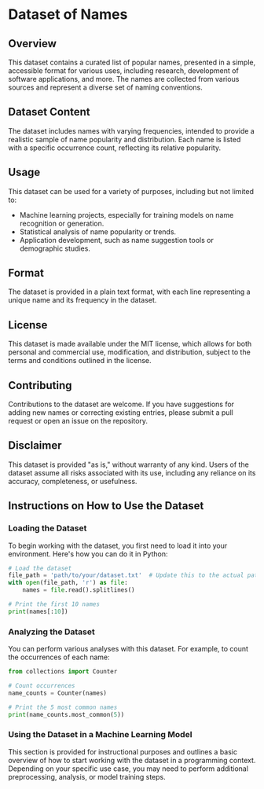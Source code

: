 # Dataset of Names

## Overview
This dataset contains a curated list of popular names, presented in a simple, accessible format for various uses, including research, development of software applications, and more. The names are collected from various sources and represent a diverse set of naming conventions.

## Dataset Content
The dataset includes names with varying frequencies, intended to provide a realistic sample of name popularity and distribution. Each name is listed with a specific occurrence count, reflecting its relative popularity.

## Usage
This dataset can be used for a variety of purposes, including but not limited to:
- Machine learning projects, especially for training models on name recognition or generation.
- Statistical analysis of name popularity or trends.
- Application development, such as name suggestion tools or demographic studies.

## Format
The dataset is provided in a plain text format, with each line representing a unique name and its frequency in the dataset.

## License
This dataset is made available under the MIT license, which allows for both personal and commercial use, modification, and distribution, subject to the terms and conditions outlined in the license.

## Contributing
Contributions to the dataset are welcome. If you have suggestions for adding new names or correcting existing entries, please submit a pull request or open an issue on the repository.

## Disclaimer
This dataset is provided "as is," without warranty of any kind. Users of the dataset assume all risks associated with its use, including any reliance on its accuracy, completeness, or usefulness.

## Instructions on How to Use the Dataset

### Loading the Dataset
To begin working with the dataset, you first need to load it into your environment. Here's how you can do it in Python:

```python
# Load the dataset
file_path = 'path/to/your/dataset.txt'  # Update this to the actual path of your dataset
with open(file_path, 'r') as file:
    names = file.read().splitlines()

# Print the first 10 names
print(names[:10])
```

### Analyzing the Dataset
You can perform various analyses with this dataset. For example, to count the occurrences of each name:

```python
from collections import Counter

# Count occurrences
name_counts = Counter(names)

# Print the 5 most common names
print(name_counts.most_common(5))
```

### Using the Dataset in a Machine Learning Model
This section is provided for instructional purposes and outlines a basic overview of how to start working with the dataset in a programming context. Depending on your specific use case, you may need to perform additional preprocessing, analysis, or model training steps.
